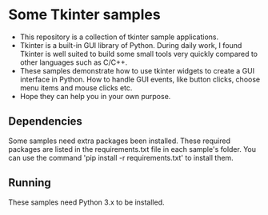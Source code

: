 # Some Tkinter samples

- This repository is a collection of tkinter sample applications.
- Tkinter is a built-in GUI library of Python. During daily work, I found Tkinter is well suited to build some small tools very quickly compared to other languages such as C/C++.
- These samples demonstrate how to use tkinter widgets to create a GUI interface in Python. How to handle GUI events, like button clicks, choose menu items and mouse clicks etc.
- Hope they can help you in your own purpose.

## Dependencies
Some samples need extra packages been installed. These required packages are listed in the requirements.txt file in each sample's folder.
You can use the command 'pip install -r requirements.txt' to install them.


## Running
These samples need Python 3.x to be installed.
